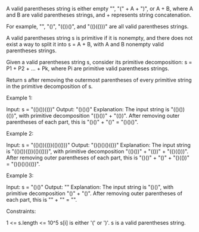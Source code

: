 A valid parentheses string is either empty "", "(" + A + ")", or A + B, where
A and B are valid parentheses strings, and + represents string
concatenation.


For example, "", "()", "(())()", and "(()(()))" are all valid parentheses
strings.


A valid parentheses string s is primitive if it is nonempty, and there does
not exist a way to split it into s = A + B, with A and B nonempty valid
parentheses strings.

Given a valid parentheses string s, consider its primitive decomposition: s =
P1 + P2 + ... + Pk, where Pi are primitive valid parentheses strings.

Return s after removing the outermost parentheses of every primitive string
in the primitive decomposition of s.


Example 1:


Input: s = "(()())(())"
Output: "()()()"
Explanation: 
The input string is "(()())(())", with primitive decomposition "(()())" +
"(())".
After removing outer parentheses of each part, this is "()()" + "()" =
"()()()".


Example 2:


Input: s = "(()())(())(()(()))"
Output: "()()()()(())"
Explanation: 
The input string is "(()())(())(()(()))", with primitive decomposition
"(()())" + "(())" + "(()(()))".
After removing outer parentheses of each part, this is "()()" + "()" +
"()(())" = "()()()()(())".


Example 3:


Input: s = "()()"
Output: ""
Explanation: 
The input string is "()()", with primitive decomposition "()" + "()".
After removing outer parentheses of each part, this is "" + "" = "".



Constraints:


1 <= s.length <= 10^5
s[i] is either '(' or ')'.
s is a valid parentheses string.




